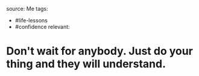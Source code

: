 source: Me
tags:
- #life-lessons 
- #confidence 
relevant:

# Don't wait for anybody. Just do your thing and they will understand.
